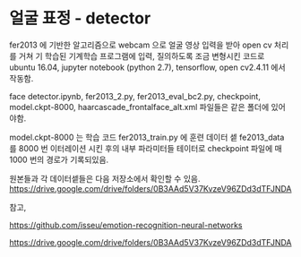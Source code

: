 # 얼굴 표정 - detector

fer2013 에 기반한 알고리즘으로 webcam 으로 얼굴 영상 입력을 받아 open cv 처리를 거쳐 기 학습된 기계학습 프로그램에 입력, 질의하도록 조금 변형시킨 코드로 ubuntu 16.04, jupyter notebook (python 2.7), tensorflow, open cv2.4.11 에서 작동함.   

face detector.ipynb, fer2013_2.py, fer2013_eval_bc2.py, checkpoint, model.ckpt-8000, haarcascade_frontalface_alt.xml 파일들은 같은 폴더에 있어야함.

model.ckpt-8000 는 학습 코드 fer2013_train.py 에 훈련 데이터 셑 fe2013_data 를 8000 번 이터레이션 시킨 후의 내부 파라미터들 테이터로 checkpoint 파일에 매 1000 번의 경로가 기록되있음.

원본들과 각 데이터셑들은 다음 저장소에서 확인할 수 있음. 
https://drive.google.com/drive/folders/0B3AAd5V37KvzeV96ZDd3dTFJNDA

참고,

https://github.com/isseu/emotion-recognition-neural-networks

https://drive.google.com/drive/folders/0B3AAd5V37KvzeV96ZDd3dTFJNDA
